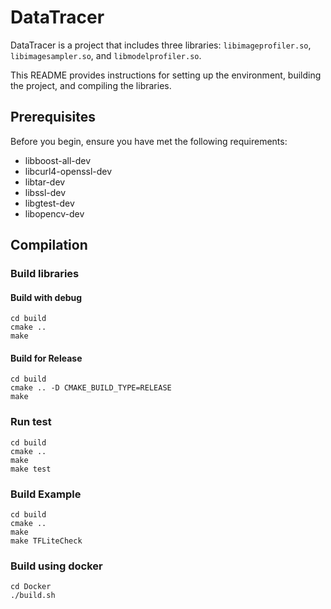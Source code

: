 # DataTracer

DataTracer is a project that includes three libraries: `libimageprofiler.so`,  `libimagesampler.so`, and `libmodelprofiler.so`.

This README provides instructions for setting up the environment, building the project, and compiling the libraries.

## Prerequisites

Before you begin, ensure you have met the following requirements:

- libboost-all-dev
- libcurl4-openssl-dev
- libtar-dev
- libssl-dev
- libgtest-dev
- libopencv-dev

## Compilation

### Build libraries
#### Build with debug
```
cd build
cmake ..
make
```
#### Build for Release
```
cd build
cmake .. -D CMAKE_BUILD_TYPE=RELEASE
make
```

### Run test
```
cd build
cmake ..
make
make test
```

### Build Example
```
cd build
cmake ..
make
make TFLiteCheck
```

### Build using docker
```
cd Docker
./build.sh
```
